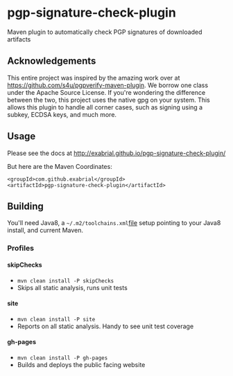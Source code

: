 # pgp-signature-check-plugin
Maven plugin to automatically check PGP signatures of downloaded artifacts

## Acknowledgements

This entire project was inspired by the amazing work over at https://github.com/s4u/pgpverify-maven-plugin. We borrow one class under the Apache Source License. If you're wondering the difference between the two, this project uses the native gpg on your system. This allows this plugin to handle all corner cases, such as signing using a subkey, ECDSA keys, and much more.


## Usage

Please see the docs at http://exabrial.github.io/pgp-signature-check-plugin/

But here are the Maven Coordinates:

```
<groupId>com.github.exabrial</groupId>
<artifactId>pgp-signature-check-plugin</artifactId>
```

## Building

You'll need Java8, a `~/.m2/toolchains.xml`[file](../master/support-files/toolchains.xml) setup pointing to your Java8 install, and current Maven.

### Profiles

#### skipChecks
* `mvn clean install -P skipChecks`
* Skips all static analysis, runs unit tests

#### site

* `mvn clean install -P site`
* Reports on all static analysis. Handy to see unit test coverage

#### gh-pages

* `mvn clean install -P gh-pages`
* Builds and deploys the public facing website

